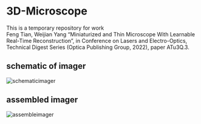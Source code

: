 # 3D-Microscope
This is a temporary repository for work <br />
Feng Tian, Weijian Yang “Miniaturized and Thin Microscope With Learnable Real-Time Reconstruction”, in Conference on Lasers and Electro-Optics, Technical Digest Series (Optica Publishing Group, 2022), paper ATu3Q.3.
## schematic of imager
![schematicimager](https://github.com/Fengshub/3D-Microscope/blob/main/imgs/schematicimager.PNG)
## assembled imager
![assembleimager](https://github.com/Fengshub/3D-Microscope/blob/main/imgs/assembleimager.png)
